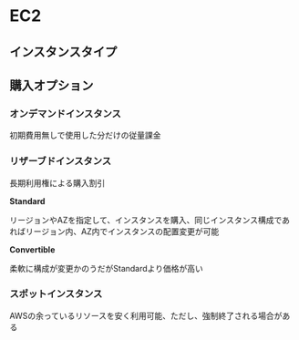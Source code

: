# EC2

## インスタンスタイプ


## 購入オプション
### オンデマンドインスタンス
初期費用無しで使用した分だけの従量課金
### リザーブドインスタンス
長期利用権による購入割引

**Standard**

リージョンやAZを指定して、インスタンスを購入、同じインスタンス構成であればリージョン内、AZ内でインスタンスの配置変更が可能

**Convertible**

柔軟に構成が変更かのうだがStandardより価格が高い

### スポットインスタンス
AWSの余っているリソースを安く利用可能、ただし、強制終了される場合がある
